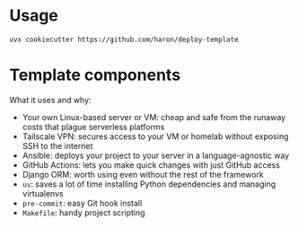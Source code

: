 # Usage

    uvx cookiecutter https://github.com/haron/deploy-template

# Template components

What it uses and why:

* Your own Linux-based server or VM: cheap and safe from the runaway costs 
  that plague serverless platforms
* Tailscale VPN: secures access to your VM or homelab without exposing SSH 
  to the internet
* Ansible: deploys your project to your server in a language-agnostic way
* GitHub Actions: lets you make quick changes with just GitHub access
* Django ORM: worth using even without the rest of the framework
* `uv`: saves a lot of time installing Python dependencies and managing virtualenvs
* `pre-commit`: easy Git hook install
* `Makefile`: handy project scripting
